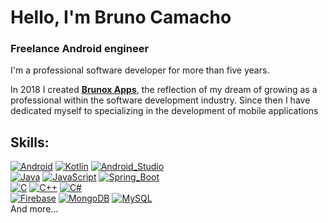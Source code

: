 # Hello, I'm Bruno Camacho
### Freelance Android engineer


I'm a professional software developer for more than five years.

In 2018 I created [**Brunox Apps**](https://play.google.com/store/apps/developer?id=Brunox+Apps&hl=es_MX&gl=US), the reflection of my dream of growing as a professional within the software development industry.
Since then I have dedicated myself to specializing in the development of mobile applications

## Skills:
[![Android](https://img.shields.io/badge/Android-3DDC84?style=for-the-badge&logo=android&logoColor=white&labelColor=101010)]()
[![Kotlin](https://img.shields.io/badge/Kotlin-0095D5?style=for-the-badge&logo=kotlin&logoColor=white&labelColor=101010)]()
[![Android_Studio](https://img.shields.io/badge/Android_Studio-3DDC84?style=for-the-badge&logo=android-studio&logoColor=white&labelColor=101010)]()
</br>
[![Java](https://img.shields.io/badge/Java-007396?style=for-the-badge&logo=java&logoColor=white&labelColor=101010)]()
[![JavaScript](https://img.shields.io/badge/JavaScript-F7DF1E?style=for-the-badge&logo=javascript&logoColor=white&labelColor=101010)]()
[![Spring_Boot](https://img.shields.io/badge/spring_boot-6db33f?style=for-the-badge&logo=spring&logoColor=white&labelColor=101010)]()
</br>
[![C](https://img.shields.io/badge/c-669ad3?style=for-the-badge&logo=c&logoColor=white&labelColor=101010)]()
[![C++](https://img.shields.io/badge/JavaScript-F7DF1E?style=for-the-badge&logo=javascript&logoColor=white&labelColor=101010)]()
[![C#](https://img.shields.io/badge/spring_boot-6db33f?style=for-the-badge&logo=spring&logoColor=white&labelColor=101010)]()
</br>
[![Firebase](https://img.shields.io/badge/Firebase-FFCA28?style=for-the-badge&logo=firebase&logoColor=white&labelColor=101010)]()
[![MongoDB](https://img.shields.io/badge/MongoDB-47A248?style=for-the-badge&logo=mongodb&logoColor=white&labelColor=101010)]()
[![MySQL](https://img.shields.io/badge/MySQL-4479A1?style=for-the-badge&logo=mysql&logoColor=white&labelColor=101010)]()
</br>
And more...
